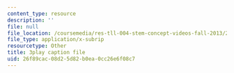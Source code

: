 ```yaml
---
content_type: resource
description: ''
file: null
file_location: /coursemedia/res-tll-004-stem-concept-videos-fall-2013/26f89cac08d25d82b0ea0cc26e6f08c7_w4y12u5S0HE.vtt
file_type: application/x-subrip
resourcetype: Other
title: 3play caption file
uid: 26f89cac-08d2-5d82-b0ea-0cc26e6f08c7
---
```

